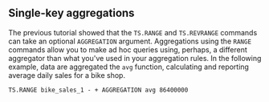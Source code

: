 ## Single-key aggregations

The previous tutorial showed that the `TS.RANGE` and `TS.REVRANGE` commands can take an optional `AGGREGATION` argument. Aggregations using the `RANGE` commands allow you to make ad hoc queries using, perhaps, a different aggregator than what you've used in your aggregation rules. In the following example, data are aggregated the `avg` function, calculating and reporting average daily sales for a bike shop.

```redis AGGREGATION in action
TS.RANGE bike_sales_1 - + AGGREGATION avg 86400000
```
